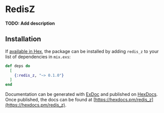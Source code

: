 # RedisZ

**TODO: Add description**

## Installation

If [available in Hex](https://hex.pm/docs/publish), the package can be installed
by adding `redis_z` to your list of dependencies in `mix.exs`:

```elixir
def deps do
  [
    {:redis_z, "~> 0.1.0"}
  ]
end
```

Documentation can be generated with [ExDoc](https://github.com/elixir-lang/ex_doc)
and published on [HexDocs](https://hexdocs.pm). Once published, the docs can
be found at [https://hexdocs.pm/redis_z](https://hexdocs.pm/redis_z).

